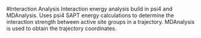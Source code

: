 #Interaction Analysis
Interaction energy analysis build in psi4 and MDAnalysis. Uses psi4 SAPT energy calculations to determine the interaction strength between active site groups in a trajectory. MDAnalysis is used to obtain the trajectory coordinates.